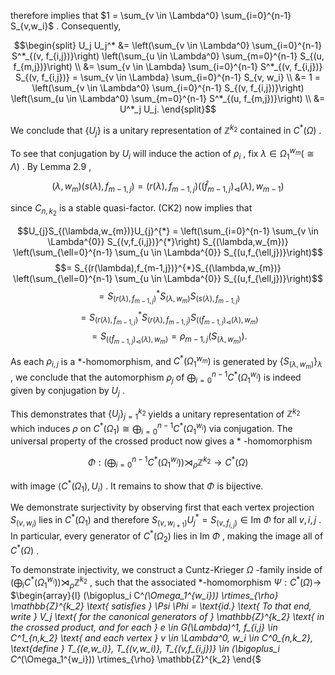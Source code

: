 therefore implies that  $1 = \sum_{v \in \Lambda^0} \sum_{i=0}^{n-1} S_{v,w_i}$ . Consequently,

$$\begin{split} U_j U_j^* &= \left(\sum_{v \in \Lambda^0} \sum_{i=0}^{n-1} S^*_{(v, f_{i,j})}\right) \left(\sum_{u \in \Lambda^0} \sum_{m=0}^{n-1} S_{(u, f_{m,j})}\right) \\ &= \sum_{v \in \Lambda} \sum_{i=0}^{n-1} S^*_{(v, f_{i,j})} S_{(v, f_{i,j})} = \sum_{v \in \Lambda} \sum_{i=0}^{n-1} S_{v, w_i} \\ &= 1 = \left(\sum_{v \in \Lambda^0} \sum_{i=0}^{n-1} S_{(v, f_{i,j})}\right) \left(\sum_{u \in \Lambda^0} \sum_{m=0}^{n-1} S^*_{(u, f_{m,j})}\right) \\ &= U^*_j U_j. \end{split}$$

We conclude that  $\{U_j\}$  is a unitary representation of  $\mathbb{Z}^{k_2}$  contained in  $C^*(\Omega)$ .

To see that conjugation by  $U_i$  will induce the action of  $\rho_i$ , fix  $\lambda \in \Omega_1^{w_m} (\cong \Lambda)$ . By Lemma  $2.9$ ,

$$(\lambda, w_m)(s(\lambda), f_{m-1,j}) = (r(\lambda), f_{m-1,j})((\widehat{f}_{m-1,j})_{\triangleleft}(\lambda), w_{m-1})$$

since  $C_{n,k_2}$  is a stable quasi-factor. (CK2) now implies that

$$U_{j}S_{(\lambda,w_{m})}U_{j}^{*} = \left(\sum_{i=0}^{n-1} \sum_{v \in \Lambda^{0}} S_{(v,f_{i,j})}^{*}\right) S_{(\lambda,w_{m})} \left(\sum_{\ell=0}^{n-1} \sum_{u \in \Lambda^{0}} S_{(u,f_{\ell,j})}\right)$$
$$= S_{(r(\lambda),f_{m-1,j})}^{*}S_{(\lambda,w_{m})} \left(\sum_{\ell=0}^{n-1} \sum_{u \in \Lambda^{0}} S_{(u,f_{\ell,j})}\right)$$
$$= S_{(r(\lambda),f_{m-1,j})}^{*}S_{(\lambda,w_{m})}S_{(s(\lambda),f_{m-1,j})}$$
$$= S_{(r(\lambda),f_{m-1,j})}^{*}S_{(r(\lambda),f_{m-1,j})}S_{((\widehat{f}_{m-1,j})_{\lhd}(\lambda),w_{m})}$$
$$= S_{((\widehat{f}_{m-1,j})_{\lhd}(\lambda),w_{m})} = \rho_{m-1,j}(S_{(\lambda,w_{m})}).$$

As each  $\rho_{i,j}$  is a \*-homomorphism, and  $C^*(\Omega_1^{w_m})$  is generated by  $\{S_{(\lambda,w_m)}\}_{\lambda}$ , we conclude that the automorphism  $\rho_j$  of  $\bigoplus_{i=0}^{n-1} C^*(\Omega_1^{w_i})$  is indeed given by conjugation by  $U_j$ .

This demonstrates that  $\{U_j\}_{j=1}^{k_2}$  yields a unitary representation of  $\mathbb{Z}^{k_2}$  which induces  $\rho$  on  $C^*(\Omega_1) \cong \bigoplus_{i=0}^{n-1} C^*(\Omega_1^{w_i})$  via conjugation. The universal property of the crossed product now gives a  $*$ -homomorphism

$$\Phi: \left(\bigoplus_{i=0}^{n-1} C^*(\Omega_1^{w_i})\right) \rtimes_{\rho} \mathbb{Z}^{k_2} \to C^*(\Omega)$$

with image  $\langle C^*(\Omega_1), U_i \rangle$ . It remains to show that  $\Phi$  is bijective.

We demonstrate surjectivity by observing first that each vertex projection  $S_{(v,w_i)}$ lies in  $C^*(\Omega_1)$  and therefore  $S_{(v,w_{i+1})}U_j^* = S_{(v,f_{i,j})} \in \text{Im }\Phi$  for all  $v,i,j$ . In particular, every generator of  $C^*(\Omega_2)$  lies in Im  $\Phi$ , making the image all of  $C^*(\Omega)$ .

To demonstrate injectivity, we construct a Cuntz-Krieger  $\Omega$ -family inside of  $(\bigoplus_i C^*(\Omega_1^{w_i})) \rtimes_{\rho} \mathbb{Z}^{k_2}$ , such that the associated \*-homomorphism  $\Psi : C^*(\Omega) \to$  $\begin{array}{l} (\bigoplus_i C^*(\Omega_1^{w_i})) \rtimes_{\rho} \mathbb{Z}^{k_2} \text{ satisfies } \Psi \Phi = \text{id.} \text{ To that end, write } V_j \text{ for the canonical generators of } \mathbb{Z}^{k_2} \text{ in the crossed product, and for each } e \in G(\Lambda)^1, f_{i,j} \in C^1_{n,k_2} \text{ and each vertex } v \in \Lambda^0, w_i \in C^0_{n,k_2}, \text{define } T_{(e,w_i)}, T_{(v,w_i)}, T_{(v,f_{i,j})} \in (\bigoplus_i C^*(\Omega_1^{w_i})) \rtimes_{\rho} \mathbb{Z}^{k_2} \end{$